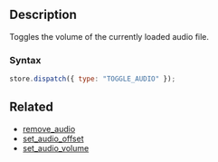 ## Description

Toggles the volume of the currently loaded audio file.

### Syntax

```javascript
store.dispatch({ type: "TOGGLE_AUDIO" });
```

## Related

- [remove_audio](./remove_audio.md)
- [set_audio_offset](./set_audio_offset.md)
- [set_audio_volume](./set_audio_volume.md)
